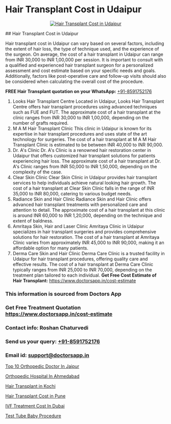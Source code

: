 # Hair Transplant Cost in Udaipur

<p align="center">
  <a href="https://doctorsapp.co.in/uploads/treatment_image/Finding%20the%20best%20hair%20clinic.jpg">
    <img src="https://doctorsapp.co.in/treatment/hair-transplant" alt="Hair Transplant Cost in Udaipur">
  </a>
</p>
## Hair Transplant Cost in Udaipur

Hair transplant cost in Udaipur can vary based on several factors, including the extent of hair loss, the type of technique used, and the experience of the surgeon. On average, the cost of a hair transplant in Udaipur can range from INR 30,000 to INR 1,00,000 per session. It is important to consult with a qualified and experienced hair transplant surgeon for a personalized assessment and cost estimate based on your specific needs and goals. Additionally, factors like post-operative care and follow-up visits should also be considered when calculating the overall cost of the procedure.

**FREE Hair Transplant quotation on your WhatsApp:**  [+91-8591752176](https://api.whatsapp.com/send?phone=8591752176)

1) Looks Hair Transplant Centre   Located in Udaipur, Looks Hair Transplant Centre offers hair transplant procedures using advanced techniques such as FUE and FUT. The approximate cost of a hair transplant at the clinic ranges from INR 30,000 to INR 1,00,000, depending on the number of grafts required.
2) M A M Hair Transplant Clinic   This clinic in Udaipur is known for its expertise in hair transplant procedures and uses state of the art technology for surgeries. The cost of a hair transplant at M A M Hair Transplant Clinic is estimated to be between INR 40,000 to INR 90,000.
3) Dr. A's Clinic   Dr. A's Clinic is a renowned hair restoration center in Udaipur that offers customized hair transplant solutions for patients experiencing hair loss. The approximate cost of a hair transplant at Dr. A's Clinic ranges from INR 50,000 to INR 1,50,000, depending on the complexity of the case.
4) Clear Skin Clinic   Clear Skin Clinic in Udaipur provides hair transplant services to help individuals achieve natural looking hair growth. The cost of a hair transplant at Clear Skin Clinic falls in the range of INR 35,000 to INR 80,000, catering to various budget needs.
5) Radiance Skin and Hair Clinic   Radiance Skin and Hair Clinic offers advanced hair transplant treatments with personalized care and attention to detail. The approximate cost of a hair transplant at this clinic is around INR 60,000 to INR 1,20,000, depending on the technique and extent of baldness.
6) Amritaya Skin, Hair and Laser Clinic   Amritaya Clinic in Udaipur specializes in hair transplant surgeries and provides comprehensive solutions for hair restoration. The cost of a hair transplant at Amritaya Clinic varies from approximately INR 45,000 to INR 90,000, making it an affordable option for many patients.
7) Derma Care Skin and Hair Clinic   Derma Care Clinic is a trusted facility in Udaipur for hair transplant procedures, offering quality care and effective results. The cost of a hair transplant at Derma Care Clinic typically ranges from INR 25,000 to INR 70,000, depending on the treatment plan tailored to each individual.
**Get Free Cost Estimate of Hair Transplant:** https://www.doctorsapp.in/cost-estimate

### This information is sourced from Doctors App 
### Get Free Treatment Quotation https://www.doctorsapp.in/cost-estimate
### Contact info: Roshan Chaturvedi 
### Send us your query: [+91-8591752176](https://api.whatsapp.com/send?phone=8591752176) 
### Email id: support@doctorsapp.in

[Top 10 Orthopedic Doctor In Jaipur](https://www.linkedin.com/pulse/top-10-orthopedic-doctor-jaipur-doctorsapp-dhaka-dgqoe?trackingId=VA7z6mL7NpAz5LK4SVy1CQ%3D%3D&lipi=urn%3Ali%3Apage%3Ad_flagship3_company_admin%3Bo%2BosOGJBSO63YocmsfjAZA%3D%3D)

[Orthopedic Hospital In Ahmedabad](https://www.linkedin.com/pulse/orthopedic-hospital-ahmedabad-knee-replacement-treatment-hkpne?trackingId=UL%2Fp2QBas5zXT%2BkeybAi7g%3D%3D&lipi=urn%3Ali%3Apage%3Ad_flagship3_company_admin%3BII%2FSNcWiSiigR90SV5cfEQ%3D%3D)

[Hair Transplant in Kochi](https://medium.com/@manish632504/hair-transplant-in-kochi-2d1906a71a3a)

[Hair Transplant Cost in Pune](https://medium.com/@anupkakkar5/hair-transplant-cost-in-pune-0f53ad02d9fb)

[IVF Treatment Cost In Dubai](https://doctors-apps.github.io/doctorsapp/ivf-treatment-cost-in-dubai)

[Test Tube Baby Procedure](https://doctors-apps.github.io/doctorsapp/test-tube-baby-procedure)


